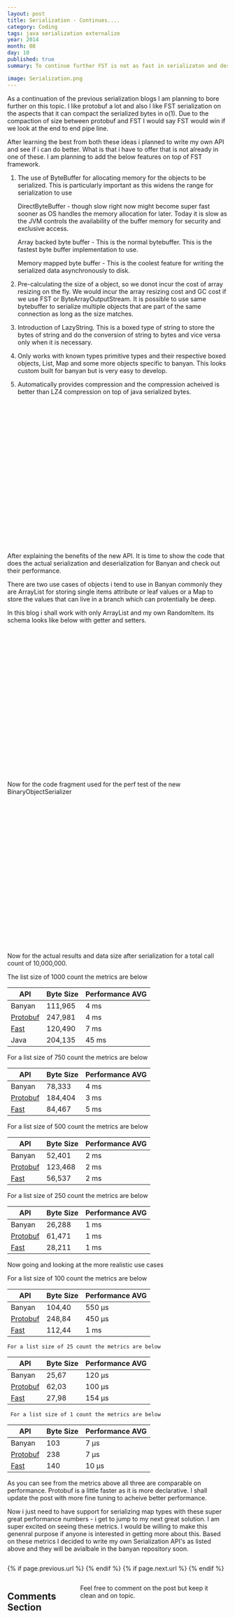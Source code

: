```yaml
---
layout: post
title: Serialization - Continues....
category: Coding
tags: java serialization externalize
year: 2014
month: 08
day: 10
published: true
summary: To continue further FST is not as fast in serializaton and deserialization as protobuf. It is very effective and i think i can work on top of both these ideas and develop something better that proper testing can tell.

image: Serialization.png
---
```


As a continuation of the previous serialization blogs I am planning to bore further on this topic. I like protobuf a lot and also I like FST serialization on the aspects that it can compact the serialized bytes in o(1). Due to the compaction of size between protobuf and FST I would say FST would win if we look at the end to end pipe line.

After learning the best from both these ideas i planned to write my own API and see if i can do better. What is that i have to offer that is not already in one of these. I am planning to add the below features on top of FST framework.

1. The use of ByteBuffer for allocating memory for the objects to be serialized.
	This is particularly important as this widens the range for serialization to use 
	
	DirectByteBuffer - though slow right now might become super fast sooner as OS handles the memory allocation for later. Today it is slow as the JVM controls the availability of the buffer memory for security and exclusive access.
	
	Array backed byte buffer - This is the normal bytebuffer. This is the fastest byte buffer implementation to use.
	
	Memory mapped byte buffer - This is the coolest feature for writing the serialized data asynchronously to disk.
	
2. Pre-calculating the size of a object, so we donot incur the cost of array resizing on the fly. We would incur the array resizing cost and GC cost if we use FST or ByteArrayOutputStream. It is possible to use same bytebuffer to serialize multiple objects that are part of the same connection as long as the size matches.

3. Introduction of LazyString. This is a boxed type of string to store the bytes of string and do the conversion of string to bytes and vice versa only when it is necessary.

4. Only works with known types primitive types and their respective boxed objects, List, Map and some more objects specific to banyan. This looks custom built for banyan but is very easy to develop.

5. Automatically provides compression and the compression acheived is better than LZ4 compression on top of java serialized bytes.


<div style="height:330px;overflow-y:scroll">
<script src="https://gist.github.com/vallur/ba2856722600cc7a6653.js"></script>
</div>
	
After explaining the benefits of the new API. It is time to show the code that does the actual serialization and deserialization for Banyan and check out their performance.

There are two use cases of objects i tend to use in Banyan commonly they are ArrayList for storing single items attribute or leaf values or a Map to store the values that can live in a branch which can protentially be deep.

In this blog i shall work with only ArrayList and my own RandomItem. Its schema looks like below with getter and setters.

<div style="height:330px;overflow-y:scroll">
<script src="https://gist.github.com/vallur/d1e33458708115d817c8.js"></script>
</div>

Now for the code fragment used for the perf test of the new BinaryObjectSerializer

<div style="height:330px;overflow-y:scroll">
<script src="https://gist.github.com/vallur/ffc0a293afb670973e9a.js"></script>
</div>

Now for the actual results and data size after serialization for a total call count of 10,000,000.

The list size of 1000 count the metrics are below

API    |  Byte Size  |	Performance AVG | 
 ---------- | ----------- |	--------------- | 
 Banyan | 111,965 | 4 ms | 
 [Protobuf](https://code.google.com/p/protobuf/) | 247,981 | 4 ms |
 [Fast](http://ruedigermoeller.github.io/fast-serialization/) | 120,490 | 7 ms |
 Java | 204,135 | 45 ms |

For a list size of 750 count the metrics are below 

API    |  Byte Size  |	Performance AVG | 
 ---------- | ----------- |	--------------- | 
 Banyan | 78,333 | 4 ms | 
 [Protobuf](https://code.google.com/p/protobuf/) | 184,404 | 3 ms |
 [Fast](http://ruedigermoeller.github.io/fast-serialization/) | 84,467 | 5 ms |
 
 For a list size of 500 count the metrics are below 

API    |  Byte Size  |	Performance AVG | 
 ---------- | ----------- |	--------------- | 
 Banyan | 52,401 | 2 ms | 
 [Protobuf](https://code.google.com/p/protobuf/) | 123,468 | 2 ms |
 [Fast](http://ruedigermoeller.github.io/fast-serialization/) | 56,537 | 2 ms |
 
  For a list size of 250 count the metrics are below 

API    |  Byte Size  |	Performance AVG | 
 ---------- | ----------- |	--------------- | 
 Banyan | 26,288 | 1 ms | 
 [Protobuf](https://code.google.com/p/protobuf/) | 61,471 | 1 ms |
 [Fast](http://ruedigermoeller.github.io/fast-serialization/) | 28,211 | 1 ms |
 
 Now going and looking at the more realistic use cases
 
   For a list size of 100 count the metrics are below 

API    |  Byte Size  |	Performance AVG | 
 ---------- | ----------- |	--------------- | 
 Banyan | 104,40 | 550 µs | 
 [Protobuf](https://code.google.com/p/protobuf/) | 248,84 | 450 µs |
 [Fast](http://ruedigermoeller.github.io/fast-serialization/) | 112,44 | 1 ms |
 
    For a list size of 25 count the metrics are below 

API    |  Byte Size  |	Performance AVG | 
 ---------- | ----------- |	--------------- | 
 Banyan | 25,67 | 120 µs | 
 [Protobuf](https://code.google.com/p/protobuf/) | 62,03 | 100 µs |
 [Fast](http://ruedigermoeller.github.io/fast-serialization/) | 27,98 | 154 µs |
 
     For a list size of 1 count the metrics are below 

API    |  Byte Size  |	Performance AVG | 
 ---------- | ----------- |	--------------- | 
 Banyan | 103 | 7 µs | 
 [Protobuf](https://code.google.com/p/protobuf/) | 238 | 7 µs |
 [Fast](http://ruedigermoeller.github.io/fast-serialization/) | 140 | 10 µs |
 
As you can see from the metrics above all three are comparable on performance. Protobuf is a little faster as it is more declarative. I shall update the post with more fine tuning to acheive better performance.
 
 Now i just need to have support for serializing map types with these super great performance numbers - i get to jump to my next great solution. I am super excited on seeing these metrics. I would be willing to make this genenral purpose if anyone is interested in getting more about this. Based on these metrics I decided to write my own Serialization API's as listed above and they will be avialbale in the banyan repository soon. 
 
<div class="row">	
	<div class="span9 column">
			<p class="pull-right">{% if page.previous.url %} <a href="{{page.previous.url}}" title="Previous Post: {{page.previous.title}}"><i class="icon-chevron-left"></i></a> 	{% endif %}   {% if page.next.url %} 	<a href="{{page.next.url}}" title="Next Post: {{page.next.title}}"><i class="icon-chevron-right"></i></a> 	{% endif %} </p>  
	</div>
</div>

<div class="row">	
    <div class="span9 columns">    
		<h2>Comments Section</h2>
	    <p>Feel free to comment on the post but keep it clean and on topic.</p>	
		<div id="disqus_thread"></div>
		<script type="text/javascript">
			/* * * CONFIGURATION VARIABLES: EDIT BEFORE PASTING INTO YOUR WEBPAGE * * */
			var disqus_shortname = 'vallur'; // required: replace example with your forum shortname
			var disqus_identifier = '{{ page.url }}';
			var disqus_url = 'http://erjjones.github.com{{ page.url }}';
			
			/* * * DON'T EDIT BELOW THIS LINE * * */
			(function() {
				var dsq = document.createElement('script'); dsq.type = 'text/javascript'; dsq.async = true;
				dsq.src = 'http://' + disqus_shortname + '.disqus.com/embed.js';
				(document.getElementsByTagName('head')[0] || document.getElementsByTagName('body')[0]).appendChild(dsq);
			})();
		</script>
		<noscript>Please enable JavaScript to view the <a href="http://disqus.com/?ref_noscript">comments powered by Disqus.</a></noscript>
		<a href="http://disqus.com" class="dsq-brlink">blog comments powered by <span class="logo-disqus">Disqus</span></a>
	</div>
</div>

<!-- Twitter -->
<script>!function(d,s,id){var js,fjs=d.getElementsByTagName(s)[0];if(!d.getElementById(id)){js=d.createElement(s);js.id=id;js.src="//platform.twitter.com/widgets.js";fjs.parentNode.insertBefore(js,fjs);}}(document,"script","twitter-wjs");</script>

<!-- Google + -->
<script type="text/javascript">
  (function() {
    var po = document.createElement('script'); po.type = 'text/javascript'; po.async = true;
    po.src = 'https://apis.google.com/js/plusone.js';
    var s = document.getElementsByTagName('script')[0]; s.parentNode.insertBefore(po, s);
  })();
</script>

